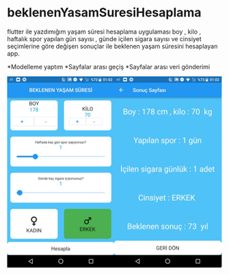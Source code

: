 # beklenenYasamSuresiHesaplama
flutter ile yazdımığım yaşam süresi hesaplama uygulaması boy , kilo , haftalık spor  yapılan gün sayısı , günde içilen sigara sayısı ve cinsiyet seçimlerine göre değişen sonuçlar ile beklenen yaşam süresini hesaplayan app.


*Modelleme yaptım 
*Sayfalar arası geçiş
*Sayfalar arası veri gönderimi

<img src="https://github.com/alierdem06/beklenenYasamSuresiHesaplama/blob/main/beklenenYasamSuresi.jpg" width="auto">

  
 
